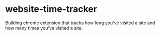 # website-time-tracker
Building chrome extension that tracks how long you've visited a site and how many times you've visited a site.
